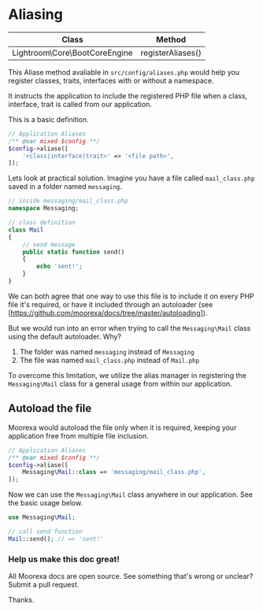# Aliasing
Class | Method
------|-------
Lightroom\Core\BootCoreEngine|registerAliases()

This Aliase method avaliable in ```src/config/aliases.php``` would help you register classes, traits, interfaces with or without a namespace. 

It instructs the application to include the registered PHP file when a class, interface, trait is called from our application.

This is a basic definition.

```php
// Application Aliases
/** @var mixed $config **/
$config->aliase([
    '<class|interface|trait>' => '<file path>',
]);
```

Lets look at practical solution. Imagine you have a file called ```mail_class.php``` saved in a folder named ```messaging```. 

```php
// inside messaging/mail_class.php 
namespace Messaging;

// class definition
class Mail
{
    // send message
    public static function send()
    {
        echo 'sent!';
    }
}
```

We can both agree that one way to use this file is to include it on every PHP file it's required, or have it included through an autoloader (see [https://github.com/moorexa/docs/tree/master/autoloading]).

But we would run into an error when trying to call the ```Messaging\Mail``` class using the default autoloader. Why?
1. The folder was named ```messaging``` instead of ```Messaging```
2. The file was named ```mail_class.php``` instead of ```Mail.php```

To overcome this limitation, we utilize the alias manager in registering the ```Messaging\Mail``` class for a general usage from within our application. 

## Autoload the file
Moorexa would autoload the file only when it is required, keeping your application free from multiple file inclusion.

```php
// Application Aliases
/** @var mixed $config **/
$config->aliase([
    Messaging\Mail::class => 'messaging/mail_class.php',
]);
```

Now we can use the ```Messaging\Mail``` class anywhere in our application. See the basic usage below.

```php
use Messaging\Mail;

// call send function
Mail::send(); // => 'sent!'
```

### Help us make this doc great!

All Moorexa docs are open source. See something that's wrong or unclear? Submit a pull request.

Thanks.